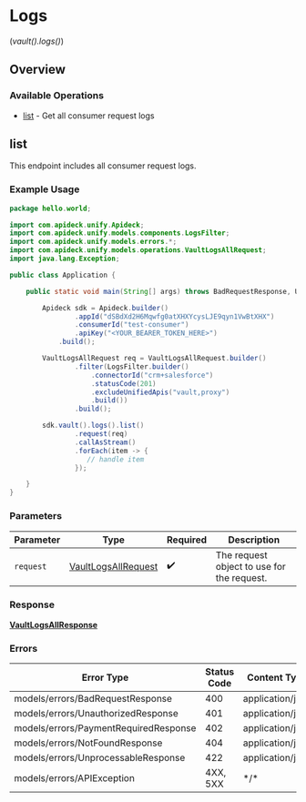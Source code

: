 # Logs
(*vault().logs()*)

## Overview

### Available Operations

* [list](#list) - Get all consumer request logs

## list

This endpoint includes all consumer request logs.


### Example Usage

```java
package hello.world;

import com.apideck.unify.Apideck;
import com.apideck.unify.models.components.LogsFilter;
import com.apideck.unify.models.errors.*;
import com.apideck.unify.models.operations.VaultLogsAllRequest;
import java.lang.Exception;

public class Application {

    public static void main(String[] args) throws BadRequestResponse, UnauthorizedResponse, PaymentRequiredResponse, NotFoundResponse, UnprocessableResponse, Exception {

        Apideck sdk = Apideck.builder()
                .appId("dSBdXd2H6Mqwfg0atXHXYcysLJE9qyn1VwBtXHX")
                .consumerId("test-consumer")
                .apiKey("<YOUR_BEARER_TOKEN_HERE>")
            .build();

        VaultLogsAllRequest req = VaultLogsAllRequest.builder()
                .filter(LogsFilter.builder()
                    .connectorId("crm+salesforce")
                    .statusCode(201)
                    .excludeUnifiedApis("vault,proxy")
                    .build())
                .build();

        sdk.vault().logs().list()
                .request(req)
                .callAsStream()
                .forEach(item -> {
                   // handle item
                });

    }
}
```

### Parameters

| Parameter                                                             | Type                                                                  | Required                                                              | Description                                                           |
| --------------------------------------------------------------------- | --------------------------------------------------------------------- | --------------------------------------------------------------------- | --------------------------------------------------------------------- |
| `request`                                                             | [VaultLogsAllRequest](../../models/operations/VaultLogsAllRequest.md) | :heavy_check_mark:                                                    | The request object to use for the request.                            |

### Response

**[VaultLogsAllResponse](../../models/operations/VaultLogsAllResponse.md)**

### Errors

| Error Type                            | Status Code                           | Content Type                          |
| ------------------------------------- | ------------------------------------- | ------------------------------------- |
| models/errors/BadRequestResponse      | 400                                   | application/json                      |
| models/errors/UnauthorizedResponse    | 401                                   | application/json                      |
| models/errors/PaymentRequiredResponse | 402                                   | application/json                      |
| models/errors/NotFoundResponse        | 404                                   | application/json                      |
| models/errors/UnprocessableResponse   | 422                                   | application/json                      |
| models/errors/APIException            | 4XX, 5XX                              | \*/\*                                 |